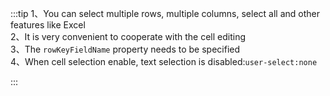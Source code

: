 :::tip
1、You can select multiple rows, multiple columns, select all and other features like Excel<br>
2、It is very convenient to cooperate with the cell editing<br>
3、The `rowKeyFieldName` property needs to be specified<br>
4、When cell selection enable, text selection is disabled:`user-select:none`

:::
